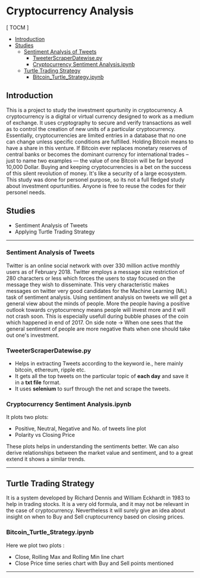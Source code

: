 # Cryptocurrency Analysis #

[ TOCM ]

- [Introduction](#heading)
- [Studies](#heading-1)
  * [Sentiment Analysis of Tweets](#sub-heading)
    + [TweeterScraperDatewise.py](#sub-sub-heading)
    + [Cryptocurrency Sentiment Analysis.ipynb](#sub-sub-heading-1)
  * [Turtle Trading Strategy](#sub-heading-1)
    + [Bitcoin_Turtle_Strategy.ipynb](#sub-sub-heading-2)

## Introduction ##

This is a project to study the investment opurtunity in cryptocurrency.
A cryptocurrency is a digital or virtual currency designed to work as a medium of exchange. It uses cryptography to secure and verify transactions as well as to control the creation of new units of a particular cryptocurrency. Essentially, cryptocurrencies are limited entries in a database that no one can change unless specific conditions are fulfilled.
Holding Bitcoin means to have a share in this venture. If Bitcoin ever replaces monetary reserves of central banks or becomes the dominant currency for international trades – just to name two examples — the value of one Bitcoin will be far beyond 10,000 Dollar. Buying and keeping cryptocurrencies is a bet on the success of this silent revolution of money. It's like a security of a large ecosystem.
This study was done for personel purpose, so its not a full fledged study about investment opurtunities. Anyone is free to reuse the codes for their personel needs.

## Studies ##
- Sentiment Analysis of Tweets
- Applying Turtle Trading Strategy
- - - - 
### Sentiment Analysis of Tweets ##
Twitter is an online social network with over 330 million active monthly users as of February 2018. Twitter employs a message size restriction of 280 characters or less which forces the users to stay focused on the message they wish to disseminate. This very characteristic makes messages on twitter very good candidates for the Machine Learning (ML) task of sentiment analysis. Using sentiment analysis on tweets we will get a general view about the minds of people. More the people having a positive outlook towards cryptocurrency means people will invest more and it will not crash soon. This is especially usefull during bubble phases of the coin which happened in end of 2017. 
On side note -> When one sees that the general sentiment of people are more negative thats when one should take out one's investment.

### TweeterScraperDatewise.py ###
- Helps in extracting Tweets according to the keyword ie., here mainly bitcoin, ethereum, ripple etc.
- It gets all the top tweets on the particular topic of __each day__ and save it in a __txt file__ format.
- It uses __selenium__ to surf through the net and scrape the tweets.

### Cryptocurrency Sentiment Analysis.ipynb ###
It plots two plots:
- Positive, Neutral, Negative and No. of tweets line plot
- Polarity vs Closing Price

These plots helps in understanding the sentiments better. We can also derive relationships between the market value and sentiment, and to a great extend it shows a similar trends.
- - - - 
## Turtle Trading Strategy ##
It is a system developed by Richard Dennis and William Eckhardt in 1983 to help in trading stocks. It is a very old formula, and it may not be relevant in the case of cryptocurrency. Nevertheless it will surely give an idea about insight on when to Buy and Sell cruptocurrency based on closing prices.
### Bitcoin_Turtle_Strategy.ipynb ###
Here we plot two plots : 
- Close, Rolling Max and Rolling Min line chart
- Close Price time series chart with Buy and Sell points mentioned

- - - - 
